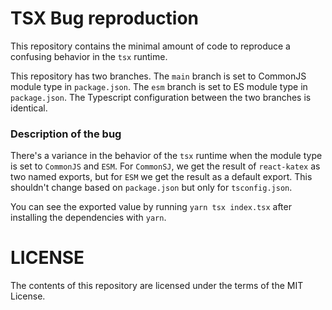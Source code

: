 # TSX Bug reproduction

This repository contains the minimal amount of code to reproduce a confusing behavior
in the `tsx` runtime.

This repository has two branches. The `main` branch is set to CommonJS module type in
`package.json`. The `esm` branch is set to ES module type in `package.json`. The Typescript
configuration between the two branches is identical.

### Description of the bug

There's a variance in the behavior of the `tsx` runtime when the module type is set to `CommonJS`
and `ESM`. For `CommonSJ`, we get the result of `react-katex` as two named exports, but for `ESM`
we get the result as a default export. This shouldn't change based on `package.json` but only for
`tsconfig.json`.

You can see the exported value by running `yarn tsx index.tsx` after installing the dependencies with
`yarn`.

# LICENSE

The contents of this repository are licensed under the terms of the MIT License.
